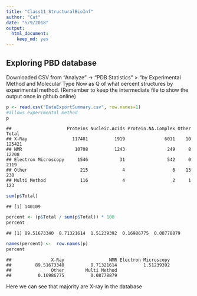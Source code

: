 ```yaml
---
title: "Class11_StructuralBioInf"
author: "Cat"
date: "5/9/2018"
output: 
  html_document: 
    keep_md: yes
---
```




## Exploring PBD database
Downloaded CSV from “Analyze” -> “PDB Statistics” > “by Experimental Method and Molecular Type
Now as Q of what oercent structures by experimental method. (Remember to keep the intermediate file to show the output once in github online)


```r
p <- read.csv("DataExportSummary.csv", row.names=1)
#allows experimental method
p
```

```
##                     Proteins Nucleic.Acids Protein.NA.Complex Other  Total
## X-Ray                 117481          1919               6011    10 125421
## NMR                    10708          1243                249     8  12208
## Electron Microscopy     1546            31                542     0   2119
## Other                    215             4                  6    13    238
## Multi Method             116             4                  2     1    123
```


```r
sum(p$Total)
```

```
## [1] 140109
```

```r
percent <- (p$Total / sum(p$Total)) * 100
percent
```

```
## [1] 89.51673340  8.71321614  1.51239392  0.16986775  0.08778879
```


```r
names(percent) <-  row.names(p)
percent
```

```
##               X-Ray                 NMR Electron Microscopy 
##         89.51673340          8.71321614          1.51239392 
##               Other        Multi Method 
##          0.16986775          0.08778879
```

Here we can see that majority are X-ray in the database




